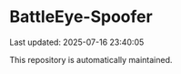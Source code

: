 # BattleEye-Spoofer

Last updated: 2025-07-16 23:40:05

This repository is automatically maintained.
